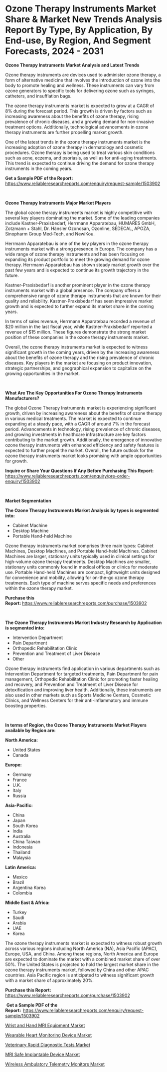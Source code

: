 <p><h1>Ozone Therapy Instruments Market Share & Market New Trends Analysis Report By Type, By Application, By End-use, By Region, And Segment Forecasts, 2024 - 2031</h1></p><p><strong>Ozone Therapy Instruments Market Analysis and Latest Trends</strong></p>
<p><p>Ozone therapy instruments are devices used to administer ozone therapy, a form of alternative medicine that involves the introduction of ozone into the body to promote healing and wellness. These instruments can vary from ozone generators to specific tools for delivering ozone such as syringes, catheters, and insufflation bags. </p><p>The ozone therapy instruments market is expected to grow at a CAGR of 8% during the forecast period. This growth is driven by factors such as increasing awareness about the benefits of ozone therapy, rising prevalence of chronic diseases, and a growing demand for non-invasive treatment options. Additionally, technological advancements in ozone therapy instruments are further propelling market growth.</p><p>One of the latest trends in the ozone therapy instruments market is the increasing adoption of ozone therapy in dermatology and cosmetic procedures. Ozone therapy is being used to treat various skin conditions such as acne, eczema, and psoriasis, as well as for anti-aging treatments. This trend is expected to continue driving the demand for ozone therapy instruments in the coming years.</p></p>
<p><strong>Get a Sample PDF of the Report:&nbsp;</strong> <a href="https://www.reliableresearchreports.com/enquiry/request-sample/1503902">https://www.reliableresearchreports.com/enquiry/request-sample/1503902</a></p>
<p>&nbsp;</p>
<p><strong>Ozone Therapy Instruments Major Market Players</strong></p>
<p><p>The global ozone therapy instruments market is highly competitive with several key players dominating the market. Some of the leading companies include Kastner-Praxisbedarf, Herrmann Apparatebau, HUMARES GmbH, Zotzmann + Stahl, Dr. Hänsler Ozonosan, Ozonline, SEDECAL, APOZA, Sinopharm Group Med-Tech, and NewiKou. </p><p>Herrmann Apparatebau is one of the key players in the ozone therapy instruments market with a strong presence in Europe. The company has a wide range of ozone therapy instruments and has been focusing on expanding its product portfolio to meet the growing demand for ozone therapy. Herrmann Apparatebau has shown steady market growth over the past few years and is expected to continue its growth trajectory in the future.</p><p>Kastner-Praxisbedarf is another prominent player in the ozone therapy instruments market with a global presence. The company offers a comprehensive range of ozone therapy instruments that are known for their quality and reliability. Kastner-Praxisbedarf has seen impressive market growth and is expected to further expand its market share in the coming years.</p><p>In terms of sales revenue, Herrmann Apparatebau recorded a revenue of $20 million in the last fiscal year, while Kastner-Praxisbedarf reported a revenue of $15 million. These figures demonstrate the strong market position of these companies in the ozone therapy instruments market.</p><p>Overall, the ozone therapy instruments market is expected to witness significant growth in the coming years, driven by the increasing awareness about the benefits of ozone therapy and the rising prevalence of chronic diseases. Key players in the market are focusing on product innovation, strategic partnerships, and geographical expansion to capitalize on the growing opportunities in the market.</p></p>
<p>&nbsp;</p>
<p><strong>What Are The Key Opportunities For Ozone Therapy Instruments Manufacturers?</strong></p>
<p><p>The global Ozone Therapy Instruments market is experiencing significant growth, driven by increasing awareness about the benefits of ozone therapy in various medical treatments. The market is expected to continue expanding at a steady pace, with a CAGR of around 7% in the forecast period. Advancements in technology, rising prevalence of chronic diseases, and growing investments in healthcare infrastructure are key factors contributing to the market growth. Additionally, the emergence of innovative ozone therapy instruments with enhanced efficiency and safety features is expected to further propel the market. Overall, the future outlook for the ozone therapy instruments market looks promising with ample opportunities for growth.</p></p>
<p><strong>Inquire or Share Your Questions If Any Before Purchasing This Report:</strong> <a href="https://www.reliableresearchreports.com/enquiry/pre-order-enquiry/1503902">https://www.reliableresearchreports.com/enquiry/pre-order-enquiry/1503902</a></p>
<p>&nbsp;</p>
<p><strong>Market Segmentation</strong></p>
<p><strong>The Ozone Therapy Instruments Market Analysis by types is segmented into:</strong></p>
<p><ul><li>Cabinet Machine</li><li>Desktop Machine</li><li>Portable Hand-held Machine</li></ul></p>
<p><p>Ozone therapy instruments market comprises three main types: Cabinet Machines, Desktop Machines, and Portable Hand-held Machines. Cabinet Machines are larger, stationary units typically used in clinical settings for high-volume ozone therapy treatments. Desktop Machines are smaller, stationary units commonly found in medical offices or clinics for moderate use. Portable Hand-held Machines are compact, lightweight units designed for convenience and mobility, allowing for on-the-go ozone therapy treatments. Each type of machine serves specific needs and preferences within the ozone therapy market.</p></p>
<p><strong>Purchase this Report:&nbsp;</strong><a href="https://www.reliableresearchreports.com/purchase/1503902">https://www.reliableresearchreports.com/purchase/1503902</a></p>
<p>&nbsp;</p>
<p><strong>The Ozone Therapy Instruments Market Industry Research by Application is segmented into:</strong></p>
<p><ul><li>Intervention Department</li><li>Pain Department</li><li>Orthopedic Rehabilitation Clinic</li><li>Prevention and Treatment of Liver Disease</li><li>Other</li></ul></p>
<p><p>Ozone therapy instruments find application in various departments such as Intervention Department for targeted treatments, Pain Department for pain management, Orthopedic Rehabilitation Clinic for promoting faster healing and recovery, and Prevention and Treatment of Liver Disease for detoxification and improving liver health. Additionally, these instruments are also used in other markets such as Sports Medicine Centers, Cosmetic Clinics, and Wellness Centers for their anti-inflammatory and immune boosting properties.</p></p>
<p>&nbsp;</p>
<p><strong>In terms of Region, the Ozone Therapy Instruments Market Players available by Region are:</strong></p>
<p>
    <p> <strong> North America: </strong>
        <ul>
            <li>United States</li>
            <li>Canada</li>
        </ul>
        </p> 
    <p> <strong> Europe: </strong>
        <ul>
            <li>Germany</li>
            <li>France</li>
            <li>U.K.</li>
            <li>Italy</li>
            <li>Russia</li>
        </ul>
        </p> 
    <p> <strong> Asia-Pacific: </strong>
        <ul>
            <li>China</li>
            <li>Japan</li>
            <li>South Korea</li>
            <li>India</li>
            <li>Australia</li>
            <li>China Taiwan</li>
            <li>Indonesia</li>
            <li>Thailand</li>
            <li>Malaysia</li>
        </ul>
        </p> 
    <p> <strong> Latin America: </strong>
        <ul>
            <li>Mexico</li>
            <li>Brazil</li>
            <li>Argentina Korea</li>
            <li>Colombia</li>
        </ul>
        </p> 
    <p> <strong> Middle East & Africa: </strong>
        <ul>
            <li>Turkey</li>
            <li>Saudi</li>
            <li>Arabia</li>
            <li>UAE</li>
            <li>Korea</li>
        </ul>
    </p>
    </p>
<p><p>The ozone therapy instruments market is expected to witness robust growth across various regions including North America (NA), Asia Pacific (APAC), Europe, USA, and China. Among these regions, North America and Europe are expected to dominate the market with a combined market share of over 50%. The United States is projected to hold the largest market share in the ozone therapy instruments market, followed by China and other APAC countries. Asia Pacific region is anticipated to witness significant growth with a market share of approximately 20%.</p></p>
<p><strong>Purchase this Report: </strong><a href="https://www.reliableresearchreports.com/purchase/1503902">https://www.reliableresearchreports.com/purchase/1503902</a></p>
<p>&nbsp;<strong>Get a Sample PDF of the Report:&nbsp;&nbsp;</strong><a href="https://www.reliableresearchreports.com/enquiry/request-sample/1503902">https://www.reliableresearchreports.com/enquiry/request-sample/1503902</a></p>
<p><strong></strong></p>
<p><p><a href="https://medium.com/@bellabbott/wrist-and-hand-mri-equipment-nbsp-market-focuses-on-market-share-size-and-projected-forecast-till-fd307b04e5e9">Wrist and Hand MRI Equipment Market</a></p><p><a href="https://medium.com/@bellabbott/wearable-heart-monitoring-device-market-furnishes-information-on-market-share-market-trends-and-41bb5a743b34">Wearable Heart Monitoring Device Market</a></p><p><a href="https://medium.com/@bellabbott/veterinary-rapid-diagnostic-tests-market-size-reveals-the-best-marketing-channels-in-global-753a96699e77">Veterinary Rapid Diagnostic Tests Market</a></p><p><a href="https://medium.com/@bellabbott/mri-safe-implantable-device-market-size-cagr-trends-2024-2030-ffc59e4ba04a">MRI Safe Implantable Device Market</a></p><p><a href="https://medium.com/@bellabbott/analyzing-wireless-ambulatory-telemetry-monitors-market-global-industry-perspective-and-forecast-19225a4a7791">Wireless Ambulatory Telemetry Monitors Market</a></p></p>